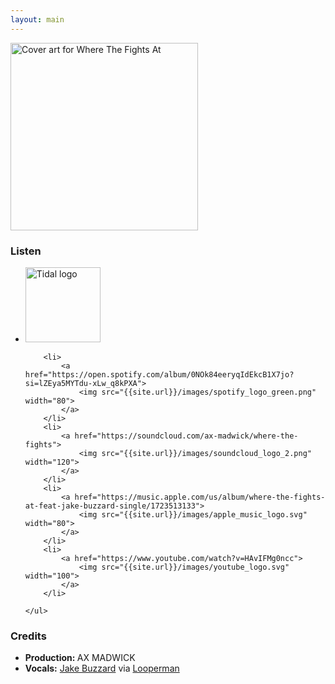 ```yaml
---
layout: main
---
```


<div class="track__art">
<img src="{{site.url}}/images/where_the_fights_at_v2@600x600.jpg" alt="Cover art for Where The Fights At" width="300">
</div>
<div class="track__links">
	<h3>Listen</h3>
	<ul>
		<li><a href="https://tidal.com/browse/album/337478280">
			<img width="120" src="{{site.url}}/images/tidal_logo.png" alt="Tidal logo">
		</a></li>

		<li>
			<a href="https://open.spotify.com/album/0NOk84eeryqIdEkcB1X7jo?si=lZEya5MYTdu-xLw_q8kPXA">
				<img src="{{site.url}}/images/spotify_logo_green.png" width="80">
			</a>
		</li>
		<li>
			<a href="https://soundcloud.com/ax-madwick/where-the-fights">
				<img src="{{site.url}}/images/soundcloud_logo_2.png" width="120">
			</a>
		</li>
		<li>
			<a href="https://music.apple.com/us/album/where-the-fights-at-feat-jake-buzzard-single/1723513133">
				<img src="{{site.url}}/images/apple_music_logo.svg" width="80">
			</a>
		</li>
		<li>
			<a href="https://www.youtube.com/watch?v=HAvIFMg0ncc">
				<img src="{{site.url}}/images/youtube_logo.svg" width="100">
			</a>
		</li>

	</ul>
</div>

<h3>Credits</h3>
<ul>
	<li><strong>Production: </strong> AX MADWICK</li>
	<li><strong>Vocals:</strong> <a href="https://soundcloud.com/jakebuzzard">Jake Buzzard</a> via <a href="https://www.looperman.com/acapellas/detail/21342/where-the-fights-at-85bpm-rap-acapella">Looperman</a>
	</li>
</ul>